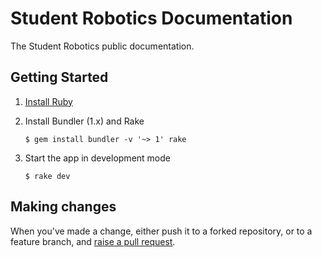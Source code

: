 # Student Robotics Documentation

The Student Robotics public documentation.

## Getting Started

1. [Install Ruby][install-ruby]

2. Install Bundler (1.x) and Rake

    ``` shell
    $ gem install bundler -v '~> 1' rake
    ```

3. Start the app in development mode

    ```shell
    $ rake dev
    ```
## Making changes

When you've made a change, either push it to a forked repository, or to a
feature branch, and [raise a pull request][raise-a-pr].

[install-ruby]: https://www.ruby-lang.org/en/documentation/installation/
[raise-a-pr]: https://github.com/srobo/docs/pull/new/master
